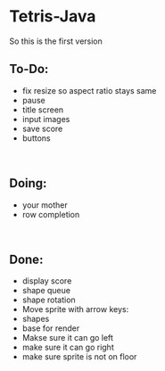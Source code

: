 # Tetris-Java

So this is the first version

To-Do:
-
- fix resize so aspect ratio stays same
- pause
- title screen
- input images 
- save score 
- buttons

<br>

Doing:
-
- your mother
- row completion


<br>

Done: 
-
- display score
- shape queue
- shape rotation
- Move sprite with arrow keys:
- shapes
- base for render
- Makse sure it can go left
- make sure it can go right
- make sure sprite is not on floor

